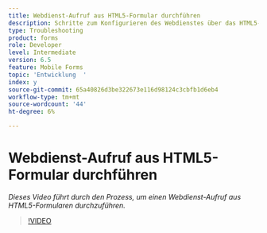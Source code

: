 ```yaml
---
title: Webdienst-Aufruf aus HTML5-Formular durchführen
description: Schritte zum Konfigurieren des Webdienstes über das HTML5-Formular
type: Troubleshooting
product: forms
role: Developer
level: Intermediate
version: 6.5
feature: Mobile Forms
topic: 'Entwicklung  '
index: y
source-git-commit: 65a40826d3be322673e116d98124c3cbfb1d6eb4
workflow-type: tm+mt
source-wordcount: '44'
ht-degree: 6%

---
```


# Webdienst-Aufruf aus HTML5-Formular durchführen

*Dieses Video führt durch den Prozess, um einen Webdienst-Aufruf aus HTML5-Formularen durchzuführen.*

>[!VIDEO](https://video.tv.adobe.com/v/335505?quality=9&learn=on)
